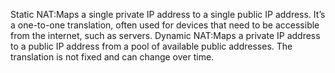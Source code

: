 Static NAT:Maps a single private IP address to a single public IP address. It’s a one-to-one translation, often used for devices that need to be accessible from the internet, such as servers.
Dynamic NAT:Maps a private IP address to a public IP address from a pool of available public addresses. The translation is not fixed and can change over time.
